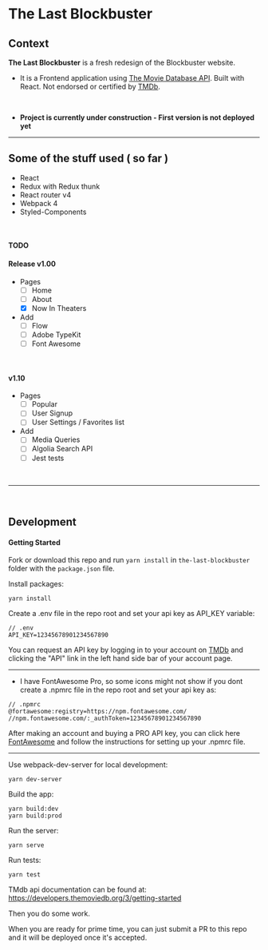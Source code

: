 # The Last Blockbuster

## Context

**The Last Blockbuster** is a fresh redesign of the Blockbuster website.

* It is a Frontend application using [The Movie Database API](https://developers.themoviedb.org). Built with React. Not endorsed or certified by [TMDb](https://www.themoviedb.org).

&nbsp;

* **Project is currently under construction - First version is not deployed yet**

---

## Some of the stuff used ( so far )

* React
* Redux with Redux thunk
* React router v4
* Webpack 4
* Styled-Components

&nbsp;

#### TODO

#### Release v1.00
- Pages
  - [ ] Home
  - [ ] About
  - [x] Now In Theaters

- Add
  - [ ] Flow
  - [ ] Adobe TypeKit
  - [ ] Font Awesome

&nbsp;

#### v1.10
- Pages
  - [ ] Popular
  - [ ] User Signup
  - [ ] User Settings / Favorites list

- Add
  - [ ] Media Queries
  - [ ] Algolia Search API
  - [ ] Jest tests

&nbsp;

---
&nbsp;

## Development

#### Getting Started
Fork or download this repo and run `yarn install` in `the-last-blockbuster` folder with the `package.json` file.

Install packages:
```
yarn install
```


Create a .env file in the repo root and set your api key as API_KEY variable:

```
// .env
API_KEY=12345678901234567890
```
You can request an API key by logging in to your account on [TMDb](https://www.themoviedb.org/login) and clicking the "API" link in the left hand side bar of your account page.

---

* I have FontAwesome Pro, so some icons might not show if you dont create a .npmrc file in the repo root and set your api key as:


```
// .npmrc
@fortawesome:registry=https://npm.fontawesome.com/
//npm.fontawesome.com/:_authToken=12345678901234567890
```
After making an account and buying a PRO API key, you can click here  [FontAwesome](https://fontawesome.com/how-to-use/on-the-web/setup/using-package-managers#installing-pro) and follow the instructions for setting up your .npmrc file.

---


Use webpack-dev-server for local development:
```
yarn dev-server
```
Build the app:
```
yarn build:dev
yarn build:prod
```

Run the server:
```
yarn serve
```

Run tests:
```
yarn test
```
TMdb api documentation can be found at: https://developers.themoviedb.org/3/getting-started

Then you do some work.

When you are ready for prime time, you can just submit a PR to this repo and it will be deployed once it's accepted.
